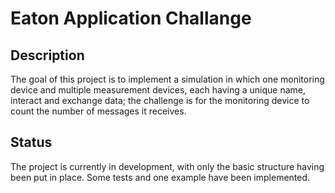 # Eaton Application Challange

## Description

The goal of this project is to implement a simulation in which one monitoring device and multiple measurement devices, each having a unique name, interact and exchange data; the challenge is for the monitoring device to count the number of messages it receives.

## Status

The project is currently in development, with only the basic structure having been put in place. Some tests and one example have been implemented.
